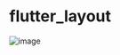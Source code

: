 # flutter_layout

![image](https://github.com/natthawa0601462517/Flutter_laout/assets/110075699/3ac1d698-f7b8-45e2-b49f-6ce7690657ef)
